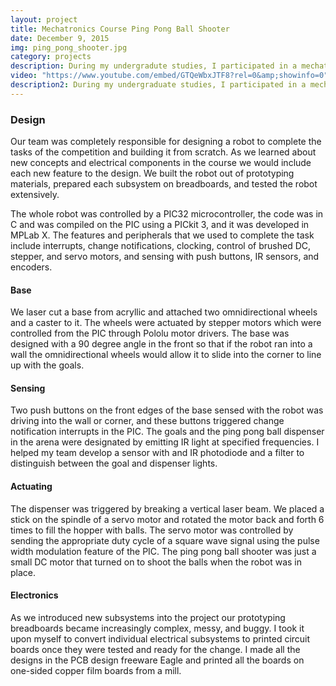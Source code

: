 ```yaml
---
layout: project 
title: Mechatronics Course Ping Pong Ball Shooter 
date: December 9, 2015
img: ping_pong_shooter.jpg
category: projects 
description: During my undergradute studies, I participated in a mechatronics course project that involved creating a ping pong ball shooter robot for a competition. The robot was placed in the arena, had to collect ping pong balls from a dispenser, identify an active goal (one out of three), and shoot the balls into the goal. All of this was done autonomously. The hardware was built from laser-cut wood and acryllic, off the shelf motors and sensors, and fabricated printed circuit boards. The robot was controlled by a PIC32 microchip and programmed with C. I was personally tasked with converting all of the prototype circuits to more robust PCB's. The robot included an IR sensor with filtering to locate the active gate.
video: "https://www.youtube.com/embed/GTQeWbxJTF8?rel=0&amp;showinfo=0"
description2: During my undergraduate studies, I participated in a mechatronics course project with three other students that involved creating a ping pong ball shooter robot for a competition. The robot was placed in the arena, had to collect ping pong balls from a dispenser, identify an active goal, and shoot the balls into the goal - all completed autonomously.
---
```


### Design

Our team was completely responsible for designing a robot to complete the tasks of the competition and building it from scratch. As we learned about new concepts and electrical components in the course we would include each new feature to the design. We built the robot out of prototyping materials, prepared each subsystem on breadboards, and tested the robot extensively. 

The whole robot was controlled by a PIC32 microcontroller, the code was in C and was compiled on the PIC using a PICkit 3, and it was developed in MPLab X. The features and peripherals that we used to complete the task include interrupts, change notifications, clocking, control of brushed DC, stepper, and servo motors, and sensing with push buttons, IR sensors, and encoders.

#### Base

We laser cut a base from acryllic and attached two omnidirectional wheels and a caster to it. The wheels were actuated by stepper motors which were controlled from the PIC through Pololu motor drivers. The base was designed with a 90 degree angle in the front so that if the robot ran into a wall the omnidirectional wheels would allow it to slide into the corner to line up with the goals.

#### Sensing

Two push buttons on the front edges of the base sensed with the robot was driving into the wall or corner, and these buttons triggered change notification interrupts in the PIC. The goals and the ping pong ball dispenser in the arena were designated by emitting IR light at specified frequencies. I helped my team develop a sensor with and IR photodiode and a filter to distinguish between the goal and dispenser lights. 

#### Actuating

The dispenser was triggered by breaking a vertical laser beam. We placed a stick on the spindle of a servo motor and rotated the motor back and forth 6 times to fill the hopper with balls. The servo motor was controlled by sending the appropriate duty cycle of a square wave signal using the pulse width modulation feature of the PIC. The ping pong ball shooter was just a small DC motor that turned on to shoot the balls when the robot was in place.

#### Electronics

As we introduced new subsystems into the project our prototyping breadboards became increasingly complex, messy, and buggy. I took it upon myself to convert individual electrical subsystems to printed circuit boards once they were tested and ready for the change. I made all the designs in the PCB design freeware Eagle and printed all the boards on one-sided copper film boards from a mill.



